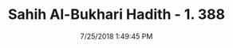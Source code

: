 ---
title        : "Sahih Al-Bukhari Hadith - 1. 388"
date         : 7/25/2018 1:49:45 PM
draft        : false
type         : "hadith"
layout       : "hadith"
BookCode     : "SHB"
VolumeNumber : "1"
HadithNumber : "388"
categories  :  ["Prayer-The Qibla for people in Medina"]
tags  :  ["Abu Aiyub Al Ansari"]
---